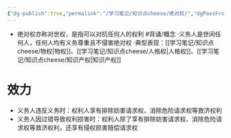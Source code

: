 ```yaml
---
{"dg-publish":true,"permalink":"/学习笔记/知识点cheese/绝对权/","dgPassFrontmatter":true}
---
```


- 绝对权亦称对世权，是指可以对抗任何人的权利 #背诵/概念 
·义务人是世间任何人，任何人均有义务尊重且不侵害绝对权
·典型表现：[[学习笔记/知识点cheese/物权\|物权]]、[[学习笔记/知识点cheese/人格权\|人格权]]、[[学习笔记/知识点cheese/知识产权\|知识产权]]

# 效力
- 义务人违反义务时：权利人享有排除妨害请求权、消除危险请求权等救济权利
- 义务人因过错导致权利损害时：权利人除了享有排除妨害请求权、消除危险请求权等救济权利，还享有侵权损害赔偿请求权